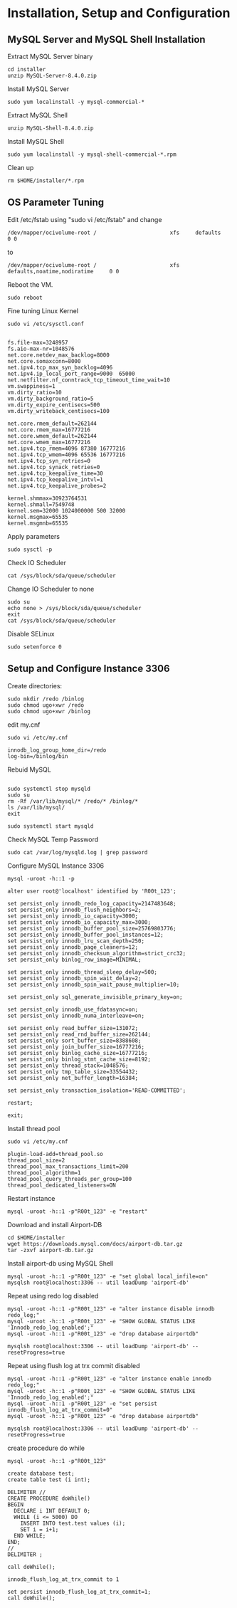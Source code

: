 # Installation, Setup and Configuration
## MySQL Server and MySQL Shell Installation
Extract MySQL Server binary
```
cd installer
unzip MySQL-Server-8.4.0.zip
```
Install MySQL Server
```
sudo yum localinstall -y mysql-commercial-*
```
Extract MySQL Shell
```
unzip MySQL-Shell-8.4.0.zip
```
Install MySQL Shell
```
sudo yum localinstall -y mysql-shell-commercial-*.rpm
```
Clean up
```
rm $HOME/installer/*.rpm
```
## OS Parameter Tuning
Edit /etc/fstab using "sudo vi /etc/fstab" and change 
```
/dev/mapper/ocivolume-root /                       xfs     defaults        0 0
```
to
```
/dev/mapper/ocivolume-root /                       xfs     defaults,noatime,nodiratime     0 0
```
Reboot the VM.
```
sudo reboot
```
Fine tuning Linux Kernel
```
sudo vi /etc/sysctl.conf


fs.file-max=3248957
fs.aio-max-nr=1048576
net.core.netdev_max_backlog=8000
net.core.somaxconn=8000
net.ipv4.tcp_max_syn_backlog=4096
net.ipv4.ip_local_port_range=9000  65000
net.netfilter.nf_conntrack_tcp_timeout_time_wait=10
vm.swappiness=1
vm.dirty_ratio=10
vm.dirty_background_ratio=5
vm.dirty_expire_centisecs=500
vm.dirty_writeback_centisecs=100

net.core.rmem_default=262144
net.core.rmem_max=16777216
net.core.wmem_default=262144
net.core.wmem_max=16777216
net.ipv4.tcp_rmem=4096 87380 16777216
net.ipv4.tcp_wmem=4096 65536 16777216
net.ipv4.tcp_syn_retries=0
net.ipv4.tcp_synack_retries=0
net.ipv4.tcp_keepalive_time=30
net.ipv4.tcp_keepalive_intvl=1
net.ipv4.tcp_keepalive_probes=2

kernel.shmmax=30923764531
kernel.shmall=7549748
kernel.sem=32000 1024000000 500 32000
kernel.msgmax=65535
kernel.msgmnb=65535

```
Apply parameters
```
sudo sysctl -p
```
Check IO Scheduler
```
cat /sys/block/sda/queue/scheduler
```
Change IO Scheduler to none
```
sudo su
echo none > /sys/block/sda/queue/scheduler
exit
cat /sys/block/sda/queue/scheduler
```
Disable SELinux
```
sudo setenforce 0
```
## Setup and Configure Instance 3306
Create directories:
```
sudo mkdir /redo /binlog
sudo chmod ugo+xwr /redo
sudo chmod ugo+xwr /binlog
```
edit my.cnf
```
sudo vi /etc/my.cnf

innodb_log_group_home_dir=/redo
log-bin=/binlog/bin
```
Rebuid MySQL
```

sudo systemctl stop mysqld
sudo su
rm -Rf /var/lib/mysql/* /redo/* /binlog/*
ls /var/lib/mysql/
exit

sudo systemctl start mysqld
```
Check MySQL Temp Password
```
sudo cat /var/log/mysqld.log | grep password
```
Configure MySQL Instance 3306
```
mysql -uroot -h::1 -p

alter user root@'localhost' identified by 'R00t_123';

set persist_only innodb_redo_log_capacity=2147483648;
set persist_only innodb_flush_neighbors=2;
set persist_only innodb_io_capacity=3000;
set persist_only innodb_io_capacity_max=3000;
set persist_only innodb_buffer_pool_size=25769803776;
set persist_only innodb_buffer_pool_instances=12;
set persist_only innodb_lru_scan_depth=250;
set persist_only innodb_page_cleaners=12;
set persist_only innodb_checksum_algorithm=strict_crc32;
set persist_only binlog_row_image=MINIMAL;

set persist_only innodb_thread_sleep_delay=500; 
set persist_only innodb_spin_wait_delay=2;
set persist_only innodb_spin_wait_pause_multiplier=10;

set persist_only sql_generate_invisible_primary_key=on;

set persist_only innodb_use_fdatasync=on;
set persist_only innodb_numa_interleave=on;

set persist_only read_buffer_size=131072;
set persist_only read_rnd_buffer_size=262144;
set persist_only sort_buffer_size=8388608;
set persist_only join_buffer_size=16777216;
set persist_only binlog_cache_size=16777216;
set persist_only binlog_stmt_cache_size=8192;
set persist_only thread_stack=1048576;
set persist_only tmp_table_size=33554432;
set persist_only net_buffer_length=16384;

set persist_only transaction_isolation='READ-COMMITTED';

restart;

exit;
```
Install thread pool
```
sudo vi /etc/my.cnf

plugin-load-add=thread_pool.so
thread_pool_size=2
thread_pool_max_transactions_limit=200
thread_pool_algorithm=1
thread_pool_query_threads_per_group=100
thread_pool_dedicated_listeners=ON

```
Restart instance
```
mysql -uroot -h::1 -p"R00t_123" -e "restart"
```
Download and install Airport-DB
```
cd $HOME/installer
wget https://downloads.mysql.com/docs/airport-db.tar.gz
tar -zxvf airport-db.tar.gz
```
Install airport-db using MySQL Shell
```
mysql -uroot -h::1 -p"R00t_123" -e "set global local_infile=on"
mysqlsh root@localhost:3306 -- util loadDump 'airport-db'
```
Repeat using redo log disabled
```
mysql -uroot -h::1 -p"R00t_123" -e "alter instance disable innodb redo_log;"
mysql -uroot -h::1 -p"R00t_123" -e "SHOW GLOBAL STATUS LIKE 'Innodb_redo_log_enabled';"
mysql -uroot -h::1 -p"R00t_123" -e "drop database airportdb"

mysqlsh root@localhost:3306 -- util loadDump 'airport-db' --resetProgress=true
```
Repeat using flush log at trx commit disabled
```
mysql -uroot -h::1 -p"R00t_123" -e "alter instance enable innodb redo_log;"
mysql -uroot -h::1 -p"R00t_123" -e "SHOW GLOBAL STATUS LIKE 'Innodb_redo_log_enabled';"
mysql -uroot -h::1 -p"R00t_123" -e "set persist innodb_flush_log_at_trx_commit=0"
mysql -uroot -h::1 -p"R00t_123" -e "drop database airportdb"

mysqlsh root@localhost:3306 -- util loadDump 'airport-db' --resetProgress=true
```
create procedure do while
```
mysql -uroot -h::1 -p"R00t_123"

create database test;
create table test (i int);

DELIMITER // 
CREATE PROCEDURE doWhile() 
BEGIN
  DECLARE i INT DEFAULT 0;
  WHILE (i <= 5000) DO
    INSERT INTO test.test values (i);
    SET i = i+1;
  END WHILE;
END;
//
DELIMITER ;

call doWhile();

innodb_flush_log_at_trx_commit to 1

set persist innodb_flush_log_at_trx_commit=1;
call doWhile();
```


